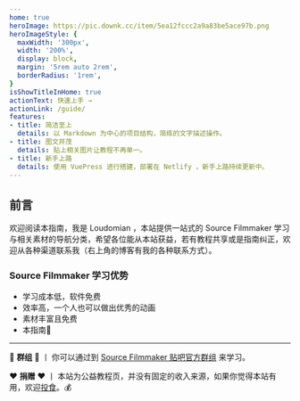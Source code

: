 ```yaml
---
home: true
heroImage: https://pic.downk.cc/item/5ea12fccc2a9a83be5ace97b.png
heroImageStyle: {
  maxWidth: '300px',
  width: '200%',
  display: block,
  margin: '5rem auto 2rem',
  borderRadius: '1rem',
}
isShowTitleInHome: true
actionText: 快速上手 →
actionLink: /guide/
features:
- title: 简洁至上
  details: 以 Markdown 为中心的项目结构，简练的文字描述操作。
- title: 图文并茂
  details: 贴上相关图片让教程不再单一。
- title: 新手上路
  details: 使用 VuePress 进行搭建，部署在 Netlify ，新手上路持续更新中。
---
```


## 前言
欢迎阅读本指南，我是 Loudomian ，本站提供一站式的 Source Filmmaker 学习与相关素材的导航分类，希望各位能从本站获益，若有教程共享或是指南纠正，欢迎从各种渠道联系我（右上角的博客有我的各种联系方式）。

### Source Filmmaker 学习优势
- 学习成本低，软件免费
- 效率高，一个人也可以做出优秀的动画
- 素材丰富且免费
- 本指南🙈
---

:busts_in_silhouette: **群组** :busts_in_silhouette:  丨 你可以通过到 [Source Filmmaker 贴吧官方群组](//shang.qq.com/wpa/qunwpa?idkey=fbecdb9c6864f3aba2d5a6315f7c8b0904a5e104fb8b4a92b9e41468d9ed382d) 来学习。

:heart: **捐赠** :heart: 丨 本站为公益教程页，并没有固定的收入来源，如果你觉得本站有用，欢迎[投食](/views/other/donate)。:moneybag: